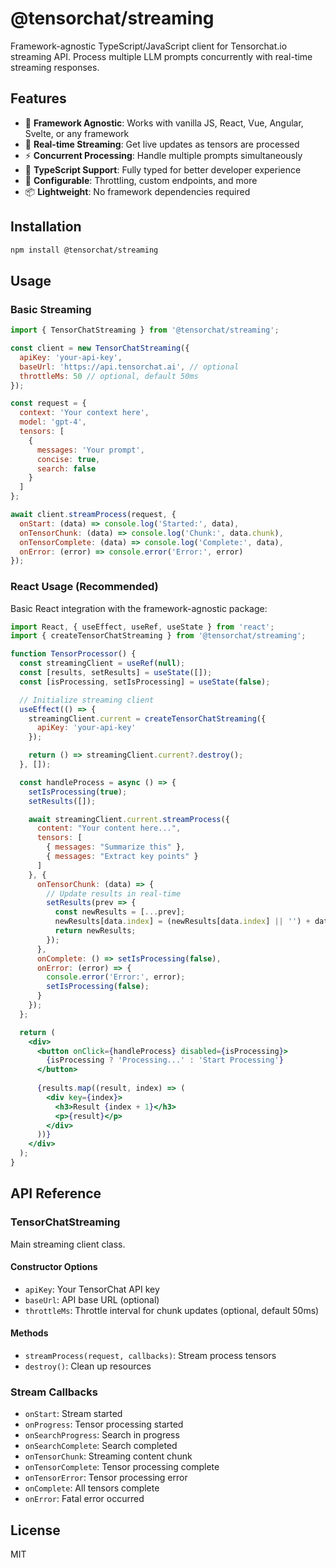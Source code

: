 # @tensorchat/streaming

Framework-agnostic TypeScript/JavaScript client for Tensorchat.io streaming API. Process multiple LLM prompts concurrently with real-time streaming responses.

## Features

- 🚀 **Framework Agnostic**: Works with vanilla JS, React, Vue, Angular, Svelte, or any framework
- 🔄 **Real-time Streaming**: Get live updates as tensors are processed
- ⚡ **Concurrent Processing**: Handle multiple prompts simultaneously
- 🎯 **TypeScript Support**: Fully typed for better developer experience
- 🔧 **Configurable**: Throttling, custom endpoints, and more
- 📦 **Lightweight**: No framework dependencies required

## Installation

```bash
npm install @tensorchat/streaming
```

## Usage

### Basic Streaming

```javascript
import { TensorChatStreaming } from '@tensorchat/streaming';

const client = new TensorChatStreaming({
  apiKey: 'your-api-key',
  baseUrl: 'https://api.tensorchat.ai', // optional
  throttleMs: 50 // optional, default 50ms
});

const request = {
  context: 'Your context here',
  model: 'gpt-4',
  tensors: [
    {
      messages: 'Your prompt',
      concise: true,
      search: false
    }
  ]
};

await client.streamProcess(request, {
  onStart: (data) => console.log('Started:', data),
  onTensorChunk: (data) => console.log('Chunk:', data.chunk),
  onTensorComplete: (data) => console.log('Complete:', data),
  onError: (error) => console.error('Error:', error)
});
```

### React Usage (Recommended)

Basic React integration with the framework-agnostic package:

```jsx
import React, { useEffect, useRef, useState } from 'react';
import { createTensorChatStreaming } from '@tensorchat/streaming';

function TensorProcessor() {
  const streamingClient = useRef(null);
  const [results, setResults] = useState([]);
  const [isProcessing, setIsProcessing] = useState(false);

  // Initialize streaming client
  useEffect(() => {
    streamingClient.current = createTensorChatStreaming({
      apiKey: 'your-api-key'
    });

    return () => streamingClient.current?.destroy();
  }, []);

  const handleProcess = async () => {
    setIsProcessing(true);
    setResults([]);

    await streamingClient.current.streamProcess({
      content: "Your content here...",
      tensors: [
        { messages: "Summarize this" },
        { messages: "Extract key points" }
      ]
    }, {
      onTensorChunk: (data) => {
        // Update results in real-time
        setResults(prev => {
          const newResults = [...prev];
          newResults[data.index] = (newResults[data.index] || '') + data.result?.chunk;
          return newResults;
        });
      },
      onComplete: () => setIsProcessing(false),
      onError: (error) => {
        console.error('Error:', error);
        setIsProcessing(false);
      }
    });
  };

  return (
    <div>
      <button onClick={handleProcess} disabled={isProcessing}>
        {isProcessing ? 'Processing...' : 'Start Processing'}
      </button>
      
      {results.map((result, index) => (
        <div key={index}>
          <h3>Result {index + 1}</h3>
          <p>{result}</p>
        </div>
      ))}
    </div>
  );
}
```

## API Reference

### TensorChatStreaming

Main streaming client class.

#### Constructor Options

- `apiKey`: Your TensorChat API key
- `baseUrl`: API base URL (optional)
- `throttleMs`: Throttle interval for chunk updates (optional, default 50ms)

#### Methods

- `streamProcess(request, callbacks)`: Stream process tensors
- `destroy()`: Clean up resources

### Stream Callbacks

- `onStart`: Stream started
- `onProgress`: Tensor processing started
- `onSearchProgress`: Search in progress
- `onSearchComplete`: Search completed
- `onTensorChunk`: Streaming content chunk
- `onTensorComplete`: Tensor processing complete
- `onTensorError`: Tensor processing error
- `onComplete`: All tensors complete
- `onError`: Fatal error occurred

## License

MIT